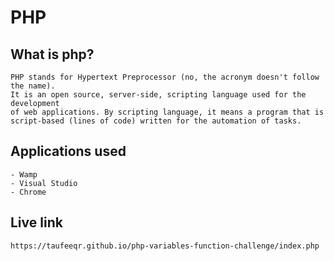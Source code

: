 # PHP

## What is php?

```
PHP stands for Hypertext Preprocessor (no, the acronym doesn't follow the name). 
It is an open source, server-side, scripting language used for the development 
of web applications. By scripting language, it means a program that is 
script-based (lines of code) written for the automation of tasks.
```

## Applications used

```
- Wamp
- Visual Studio
- Chrome
```

## Live link

```
https://taufeeqr.github.io/php-variables-function-challenge/index.php
```
